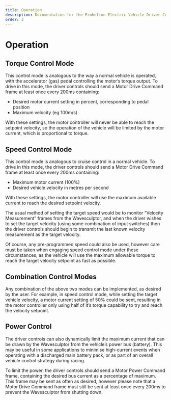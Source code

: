```yaml
---
title: Operation
description: Documentation for the Prohelion Electric Vehicle Driver Controls
order: 3
---
```


# Operation

## Torque Control Mode

This control mode is analogous to the way a normal vehicle is operated, with the accelerator (gas) pedal controlling the motor’s torque output.  To drive in this mode, the driver controls should send a Motor Drive Command frame at least once every 200ms containing:

*   Desired motor current setting in percent, corresponding to pedal position
*   Maximum velocity (eg 100m/s)

With these settings, the motor controller will never be able to reach the setpoint velocity, so the operation of the vehicle will be limited by the motor current, which is proportional to torque.

## Speed Control Mode

This control mode is analogous to cruise control in a normal vehicle.  To drive in this mode, the driver controls should send a Motor Drive Command frame at least once every 200ms containing:

*   Maximum motor current (100%)
*   Desired vehicle velocity in metres per second

With these settings, the motor controller will use the maximum available current to reach the desired setpoint velocity.

The usual method of setting the target speed would be to monitor “Velocity Measurement” frames from the Wavesculptor, and when the driver wishes to set the target velocity (using some combination of input switches) then the driver controls should begin to transmit the last known velocity measurement as the target velocity.  

Of course, any pre-programmed speed could also be used, however care must be taken when engaging speed control mode under these circumstances, as the vehicle will use the maximum allowable torque to reach the target velocity setpoint as fast as possible.

## Combination Control Modes

Any combination of the above two modes can be implemented, as desired by the user. For example, in speed control mode, while setting the target vehicle velocity, a motor current setting of 50% could be sent, resulting in the motor controller only using half of it’s torque capability to try and reach the velocity setpoint.  

## Power Control

The driver controls can also dynamically limit the maximum current that can be drawn by the Wavesculptor from the vehicle’s power bus (battery).  This may be useful in some applications to minimise high-current events when operating with a discharged main battery pack, or as part of an overall vehicle control strategy during racing.

To limit the power, the driver controls should send a Motor Power Command frame, containing the desired bus current as a percentage of maximum.  This frame may be sent as often as desired, however please note that a Motor Drive Command frame must still be sent at least once every 200ms to prevent the Wavesculptor from shutting down.


